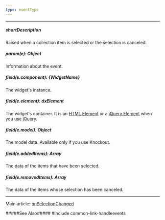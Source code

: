 ```yaml
---
type: eventType
---
```

---
##### shortDescription
Raised when a collection item is selected or the selection is canceled.

##### param(e): Object
Information about the event.

##### field(e.component): {WidgetName}
The widget's instance.

##### field(e.element): dxElement
The widget's container. It is an [HTML Element](https://developer.mozilla.org/en-US/docs/Web/API/HTMLElement) or a [jQuery Element](https://api.jquery.com/Types/#jQuery) when you use jQuery.

##### field(e.model): Object
The model data. Available only if you use Knockout.

##### field(e.addedItems): Array<any>
The data of the items that have been selected.

##### field(e.removedItems): Array<any>
The data of the items whose selection has been canceled.

---
Main article: [onSelectionChanged](/api-reference/10%20UI%20Widgets/CollectionWidget/1%20Configuration/onSelectionChanged.md '{basewidgetpath}/Configuration/#onSelectionChanged')

#####See Also#####
#include common-link-handleevents